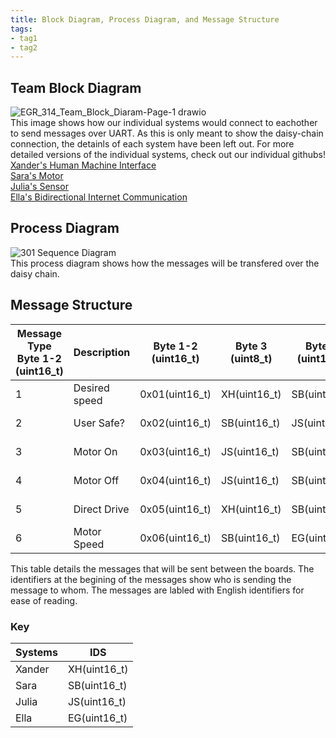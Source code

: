 ```yaml
---
title: Block Diagram, Process Diagram, and Message Structure
tags:
- tag1
- tag2
---
```

## Team Block Diagram
![EGR_314_Team_Block_Diaram-Page-1 drawio](https://github.com/user-attachments/assets/bdf843b4-6444-43c4-8d9b-3085cfe64fee) <br>
This image shows how our individual systems would connect to eachother to send messages over UART. As this is only meant to show the daisy-chain connection, the detainls of each system have been left out. For more detailed versions of the individual systems, check out our individual githubs! <br>
[Xander's Human Machine Interface](https://xanderheafey.github.io/Block-Diagram/)<br>
[Sara's Motor](https://sarabohart.github.io/blockdiagram/)<br>
[Julia's Sensor](https://juliasmith141414.github.io/blockdiagram/)<br>
[Ella's Bidirectional Internet Communication](https://starfruwuit.github.io/egr314report/01BlockDiagram/)
## Process Diagram
![301 Sequence Diagram](https://github.com/user-attachments/assets/b03f7472-f672-4f33-be5f-4564422824ab) <br>
This process diagram shows how the messages will be transfered over the daisy chain. 
## Message Structure

Message Type Byte 1-2 (uint16_t)	|Description	|Byte 1-2 (uint16_t)	|Byte 3 (uint8_t)	|Byte 4 (uint16_t)	|M	|Byte 63 (uint16_t)	|Byte 64 (uint16_t)|
----------------------------------|-------------|---------------------|-----------------|-------------------|---|-------------------|------------------|
1	|Desired speed	|0x01(uint16_t)|XH(uint16_t)	|SB(uint16_t)	|Change Speed(uint16_t)	|0x6e (uint16_t)	|0x64 (uint16_t)|
2	|User Safe?	|0x02(uint16_t)	|SB(uint16_t)	|JS(uint16_t)	|Check Distance(unit16_t)	|0x6e (uint16_t)	|0x64 (uint16_t)|
3	|Motor On	|0x03(uint16_t)	|JS(uint16_t)	|SB(uint16_t)	|Yes(uint16_t)	|0x6e (uint16_t)	|0x64 (uint16_t)|
4	|Motor Off	|0x04(uint16_t)	|JS(uint16_t)	|SB(uint16_t)	|No(uint16_t)	|0x6e (uint16_t)	|0x64 (uint16_t)|
5	|Direct Drive	|0x05(uint16_t)	|XH(uint16_t)	|SB(uint16_t)	|Change Direction(uint16_t)	|0x6e (uint16_t)	|0x64 (uint16_t)|
6	|Motor Speed	|0x06(uint16_t)	|SB(uint16_t)	|EG(uint16_t)	|Speed(uint16_t)	|0x6e (uint16_t)	|0x64 (uint16_t)|
This table details the messages that will be sent between the boards. The identifiers at the begining of the messages show who is sending the message to whom. The messages are labled with English identifiers for ease of reading.

### Key
Systems	| IDS
--------|------------
Xander	|XH(uint16_t)
Sara	  |SB(uint16_t)
Julia	  |JS(uint16_t)
Ella	  |EG(uint16_t)
